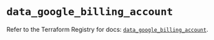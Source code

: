 # `data_google_billing_account`

Refer to the Terraform Registry for docs: [`data_google_billing_account`](https://registry.terraform.io/providers/hashicorp/google/6.8.0/docs/data-sources/billing_account).
